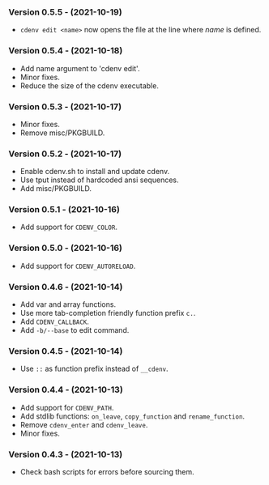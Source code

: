 ### Version 0.5.5 - (2021-10-19)

- `cdenv edit <name>` now opens the file at the line where *name* is defined.


### Version 0.5.4 - (2021-10-18)

- Add name argument to 'cdenv edit'.
- Minor fixes.
- Reduce the size of the cdenv executable.


### Version 0.5.3 - (2021-10-17)

- Minor fixes.
- Remove misc/PKGBUILD.


### Version 0.5.2 - (2021-10-17)

- Enable cdenv.sh to install and update cdenv.
- Use tput instead of hardcoded ansi sequences.
- Add misc/PKGBUILD.


### Version 0.5.1 - (2021-10-16)

- Add support for `CDENV_COLOR`.


### Version 0.5.0 - (2021-10-16)

- Add support for `CDENV_AUTORELOAD`.


### Version 0.4.6 - (2021-10-14)

- Add var and array functions.
- Use more tab-completion friendly function prefix `c.`.
- Add `CDENV_CALLBACK`.
- Add `-b/--base` to edit command.


### Version 0.4.5 - (2021-10-14)

- Use `::` as function prefix instead of `__cdenv`.


### Version 0.4.4 - (2021-10-13)

- Add support for `CDENV_PATH`.
- Add stdlib functions: `on_leave`, `copy_function` and `rename_function`.
- Remove `cdenv_enter` and `cdenv_leave`.
- Minor fixes.


### Version 0.4.3 - (2021-10-13)

- Check bash scripts for errors before sourcing them.
